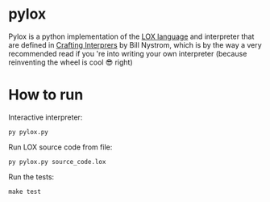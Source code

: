 # pylox

Pylox is a python implementation of the [LOX language](https://craftinginterpreters.com/the-lox-language.html) and interpreter that are defined in [Crafting Interprers](http://craftinginterpreters.com/) by Bill Nystrom, which is by the way a very recommended read if you 're into writing your own interpreter (because reinventing the wheel is cool 😎 right)

How to run
===

Interactive interpreter:

    py pylox.py

Run LOX source code from file:
    
    py pylox.py source_code.lox

Run the tests:

    make test